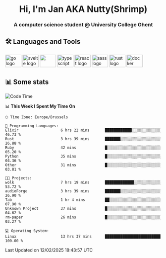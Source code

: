 <h1 align="center">Hi, I'm Jan AKA Nutty(Shrimp)</h1>
<h3 align="center">A computer science student @ University College Ghent</h3>

<h2 align="left">🛠️ Languages and Tools</h2>

###

<div align="left">
  <img src="https://cdn.jsdelivr.net/gh/devicons/devicon/icons/go/go-original.svg" height="40" width="52" alt="go logo"  />
  <img src="https://cdn.jsdelivr.net/gh/devicons/devicon@latest/icons/svelte/svelte-original.svg"  height="40" width="52" alt="svelte logo" />
  <img src="https://cdn.jsdelivr.net/gh/devicons/devicon@latest/icons/tailwindcss/tailwindcss-original.svg" height="40" width="52" />
  <img src="https://cdn.jsdelivr.net/gh/devicons/devicon/icons/typescript/typescript-original.svg" height="40" width="52" alt="typescript logo"  />
  <img src="https://cdn.jsdelivr.net/gh/devicons/devicon/icons/react/react-original.svg" height="40" width="52" alt="react logo"  />
  <img src="https://cdn.jsdelivr.net/gh/devicons/devicon/icons/sass/sass-original.svg" height="40" width="52" alt="sass logo"  />
  <img src="https://cdn.jsdelivr.net/gh/devicons/devicon@latest/icons/rust/rust-original.svg" height="40" width="52" alt="rust logo" />
  <img src="https://cdn.jsdelivr.net/gh/devicons/devicon/icons/docker/docker-original.svg" height="40" width="52" alt="docker logo"  />
</div>

<h2>📊 Some stats</h2>

<!--START_SECTION:waka-->
![Code Time](http://img.shields.io/badge/Code%20Time-5%2C627%20hrs%2016%20mins-blue)

📊 **This Week I Spent My Time On** 

```text
🕑︎ Time Zone: Europe/Brussels

💬 Programming Languages: 
Elixir                   6 hrs 22 mins       ████████████░░░░░░░░░░░░░   46.73 % 
Rust                     3 hrs 39 mins       ███████░░░░░░░░░░░░░░░░░░   26.88 % 
Ruby                     42 mins             █░░░░░░░░░░░░░░░░░░░░░░░░   05.20 % 
Python                   35 mins             █░░░░░░░░░░░░░░░░░░░░░░░░   04.36 % 
Other                    31 mins             █░░░░░░░░░░░░░░░░░░░░░░░░   03.81 % 

🐱‍💻 Projects: 
wolk                     7 hrs 19 mins       █████████████░░░░░░░░░░░░   53.72 % 
audioForge               3 hrs 39 mins       ███████░░░░░░░░░░░░░░░░░░   26.90 % 
Tab                      1 hr 4 mins         ██░░░░░░░░░░░░░░░░░░░░░░░   07.90 % 
Unknown Project          37 mins             █░░░░░░░░░░░░░░░░░░░░░░░░   04.62 % 
rm-paper                 26 mins             █░░░░░░░░░░░░░░░░░░░░░░░░   03.27 % 

💻 Operating System: 
Linux                    13 hrs 37 mins      █████████████████████████   100.00 % 
```


 Last Updated on 12/02/2025 18:43:57 UTC
<!--END_SECTION:waka-->
